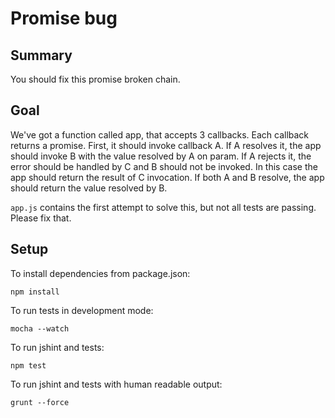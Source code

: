# Promise bug

## Summary

You should fix this promise broken chain.

## Goal 

We've got a function called app, that accepts 3 callbacks. Each callback returns a promise.
First, it should invoke callback A.
If A resolves it, the app should invoke B with the value resolved by A on param. 
If A rejects it, the error should be handled by C and B should not be invoked. In this case the app should return the result of C invocation. 
If both A and B resolve, the app should return the value resolved by B.
 
`app.js` contains the first attempt to solve this, but not all tests are passing. Please fix that.

## Setup

To install dependencies from package.json:

    npm install

To run tests in development mode:

    mocha --watch

To run jshint and tests:

    npm test

To run jshint and tests with human readable output:

    grunt --force
